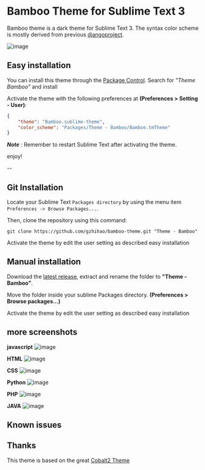 # Bamboo Theme for Sublime Text 3

Bamboo theme is a dark theme for Sublime Text 3. The syntax color scheme is mostly derived from previous [djangoproject](https://www.djangosites.org/s/www-djangoproject-com/).

![image](https://raw.githubusercontent.com/gzhihao/bamboo-theme/master/assets/bamboo_ui.png)

## Easy installation
You can install this theme through the [Package Control](https://packagecontrol.io/installation). Search for *"Theme Bamboo"* and install

Activate the theme with the following preferences at  **(Preferences > Setting - User)**:

```json
{
    "theme": "Bamboo.sublime-theme",
    "color_scheme": "Packages/Theme - Bamboo/Bamboo.tmTheme"
}
```

***Note*** : Remember to restart Sublime Text after activating the theme.

enjoy!

--
## Git Installation

Locate your Sublime Text `Packages directory` by using the menu item `Preferences -> Browse Packages...`.

Then, clone the repository using this command:

    git clone https://github.com/gzhihao/bamboo-theme.git "Theme - Bamboo"

Activate the theme by edit the user setting as described easy installation 

## Manual installation

Download the [latest release](https://github.com/gzhihao/bamboo-theme/releases/latest), extract and rename the folder to **"Theme - Bamboo"**.

Move the folder inside your sublime Packages directory. **(Preferences > Browse packages...)**

Activate the theme by edit the user setting as described easy installation 


## more screenshots
**javascript**
![image](https://raw.githubusercontent.com/gzhihao/bamboo-theme/master/assets/bamboo_javascript.png)

**HTML**
![image](https://raw.githubusercontent.com/gzhihao/bamboo-theme/master/assets/bamboo_html.png)

**CSS**
![image](https://raw.githubusercontent.com/gzhihao/bamboo-theme/master/assets/bamboo_css.png)

**Python**
![image](https://raw.githubusercontent.com/gzhihao/bamboo-theme/master/assets/bamboo_python.png)

**PHP**
![image](https://raw.githubusercontent.com/gzhihao/bamboo-theme/master/assets/bamboo_php.png)

**JAVA**
![image](https://raw.githubusercontent.com/gzhihao/bamboo-theme/master/assets/bamboo_java.png)

## Known issues

## Thanks
This theme is based on the great [Cobalt2 Theme](https://github.com/wesbos/cobalt2)

